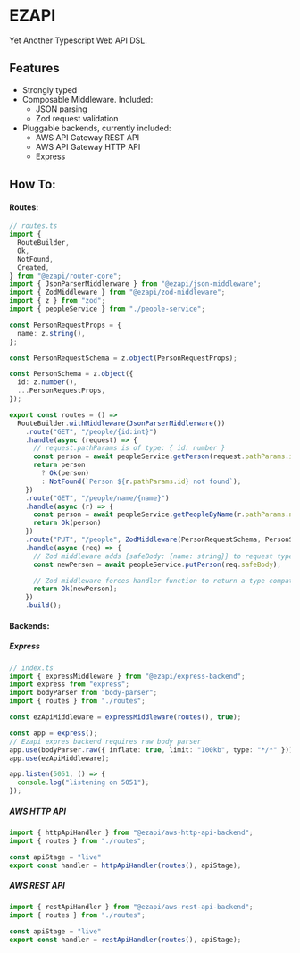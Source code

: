 # EZAPI

Yet Another Typescript Web API DSL.

## Features
* Strongly typed
* Composable Middleware. Included:
  * JSON parsing
  * Zod request validation
* Pluggable backends, currently included:
  * AWS API Gateway REST API
  * AWS API Gateway HTTP API
  * Express

## How To:

#### Routes:

```typescript
// routes.ts
import {
  RouteBuilder,
  Ok,
  NotFound,
  Created,
} from "@ezapi/router-core";
import { JsonParserMiddlerware } from "@ezapi/json-middleware";
import { ZodMiddleware } from "@ezapi/zod-middleware";
import { z } from "zod";
import { peopleService } from "./people-service";

const PersonRequestProps = {
  name: z.string(),
};

const PersonRequestSchema = z.object(PersonRequestProps);

const PersonSchema = z.object({
  id: z.number(),
  ...PersonRequestProps,
});

export const routes = () =>
  RouteBuilder.withMiddleware(JsonParserMiddlerware())
    .route("GET", "/people/{id:int}")
    .handle(async (request) => {
      // request.pathParams is of type: { id: number }
      const person = await peopleService.getPerson(request.pathParams.id);
      return person
        ? Ok(person)
        : NotFound(`Person ${r.pathParams.id} not found`);
    })
    .route("GET", "/people/name/{name}")
    .handle(async (r) => {
      const person = await peopleService.getPeopleByName(r.pathParams.name);
      return Ok(person)
    })
    .route("PUT", "/people", ZodMiddleware(PersonRequestSchema, PersonSchema))
    .handle(async (req) => {
      // Zod middleware adds {safeBody: {name: string}} to request type and runtime value
      const newPerson = await peopleService.putPerson(req.safeBody);

      // Zod middleware forces handler function to return a type compatable with PersonSchema
      return Ok(newPerson);
    })
    .build();
```
#### Backends:

##### Express
```typescript
// index.ts
import { expressMiddleware } from "@ezapi/express-backend";
import express from "express";
import bodyParser from "body-parser";
import { routes } from "./routes";

const ezApiMiddleware = expressMiddleware(routes(), true);

const app = express();
// Ezapi expres backend requires raw body parser
app.use(bodyParser.raw({ inflate: true, limit: "100kb", type: "*/*" }));
app.use(ezApiMiddleware);

app.listen(5051, () => {
  console.log("listening on 5051");
});

```

##### AWS HTTP API
```typescript
import { httpApiHandler } from "@ezapi/aws-http-api-backend";
import { routes } from "./routes";

const apiStage = "live"
export const handler = httpApiHandler(routes(), apiStage);
```

##### AWS REST API
```typescript
import { restApiHandler } from "@ezapi/aws-rest-api-backend";
import { routes } from "./routes";

const apiStage = "live"
export const handler = restApiHandler(routes(), apiStage);
```